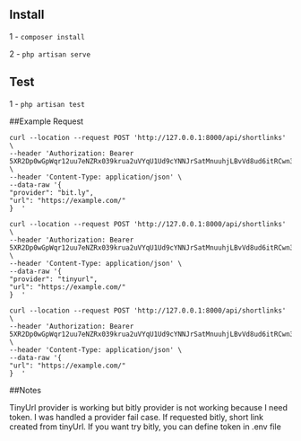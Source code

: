 ## Install
1 - `composer install`

2 - `php artisan serve`

## Test
1 - `php artisan test`


##Example Request

```
curl --location --request POST 'http://127.0.0.1:8000/api/shortlinks' \
--header 'Authorization: Bearer 5XR2Dp0wGpWqr12uu7eNZRx039krua2uVYqU1Ud9cYNNJrSatMnuuhjLBvVd8ud6itRCwn3CElkh83tgHgOfzz7a02ucDk9XysVgl7sefiQT5f3fut76VDYnxRmK4WGE' \
--header 'Content-Type: application/json' \
--data-raw '{
"provider": "bit.ly",
"url": "https://example.com/"
}  '
```


```
curl --location --request POST 'http://127.0.0.1:8000/api/shortlinks' \
--header 'Authorization: Bearer 5XR2Dp0wGpWqr12uu7eNZRx039krua2uVYqU1Ud9cYNNJrSatMnuuhjLBvVd8ud6itRCwn3CElkh83tgHgOfzz7a02ucDk9XysVgl7sefiQT5f3fut76VDYnxRmK4WGE' \
--header 'Content-Type: application/json' \
--data-raw '{
"provider": "tinyurl",
"url": "https://example.com/"
}  '
```


```
curl --location --request POST 'http://127.0.0.1:8000/api/shortlinks' \
--header 'Authorization: Bearer 5XR2Dp0wGpWqr12uu7eNZRx039krua2uVYqU1Ud9cYNNJrSatMnuuhjLBvVd8ud6itRCwn3CElkh83tgHgOfzz7a02ucDk9XysVgl7sefiQT5f3fut76VDYnxRmK4WGE' \
--header 'Content-Type: application/json' \
--data-raw '{
"url": "https://example.com/"
}  '
```

##Notes

TinyUrl provider is working but bitly provider is not working because I need token.
I was handled a provider fail case. If requested bitly, short link created from tinyUrl.
If you want try bitly, you can define token in .env file




